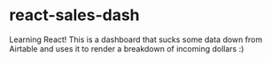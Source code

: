 # react-sales-dash
Learning React! This is a dashboard that sucks some data down from Airtable and uses it to render a breakdown of incoming dollars :) 
